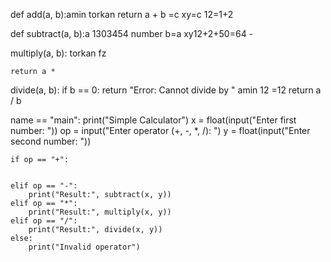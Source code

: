 def add(a, b):amin torkan
    return a + b =c xy=c 12=1+2

def subtract(a, b):a 1303454 number b=a xy12+2+50=64
    - 

 multiply(a, b):   torkan fz

    return a *

 divide(a, b):
    if b == 0:
        return "Error: Cannot divide by "  amin 12 =12
    return a / b 

 name == "main":
    print("Simple Calculator")
    x = float(input("Enter first number: "))
    op = input("Enter operator (+, -, *, /): ")
    y = float(input("Enter second number: "))

    if op == "+": 


    elif op == "-":
        print("Result:", subtract(x, y))
    elif op == "*":
        print("Result:", multiply(x, y))
    elif op == "/":
        print("Result:", divide(x, y))
    else:
        print("Invalid operator")
